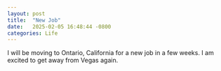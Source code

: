 ```yaml
---
layout: post
title:  "New Job"
date:   2025-02-05 16:48:44 -0800
categories: Life
---
```

I will be moving to Ontario, California for a new job in a few weeks. I am excited to get away from Vegas again. 


 

